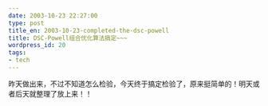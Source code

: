 ```yaml
---
date: 2003-10-23 22:27:00
type: post
title_en: 2003-10-23-completed-the-dsc-powell
title: DSC-Powell组合优化算法搞定~~~
wordpress_id: 20
tags:
- tech
---
```


昨天做出来，不过不知道怎么检验，今天终于搞定检验了，原来挺简单的！明天或者后天就整理了放上来！！
